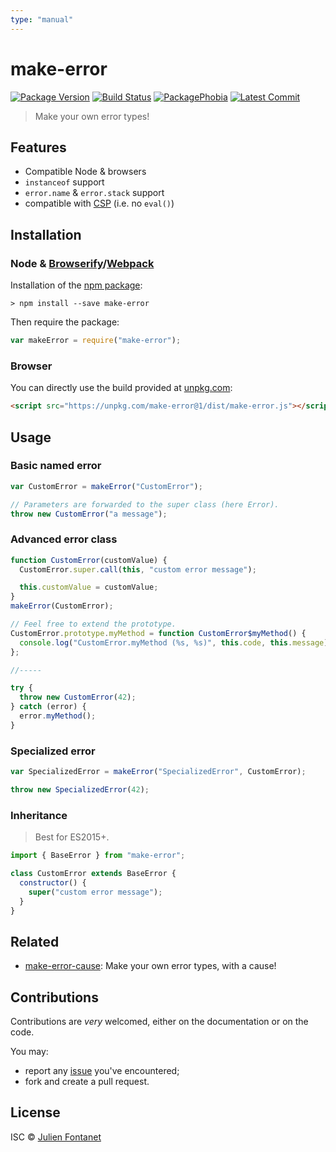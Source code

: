 ```yaml
---
type: "manual"
---
```


# make-error

[![Package Version](https://badgen.net/npm/v/make-error)](https://npmjs.org/package/make-error) [![Build Status](https://travis-ci.org/JsCommunity/make-error.png?branch=master)](https://travis-ci.org/JsCommunity/make-error) [![PackagePhobia](https://badgen.net/packagephobia/install/make-error)](https://packagephobia.now.sh/result?p=make-error) [![Latest Commit](https://badgen.net/github/last-commit/JsCommunity/make-error)](https://github.com/JsCommunity/make-error/commits/master)

> Make your own error types!

## Features

- Compatible Node & browsers
- `instanceof` support
- `error.name` & `error.stack` support
- compatible with [CSP](https://en.wikipedia.org/wiki/Content_Security_Policy) (i.e. no `eval()`)

## Installation

### Node & [Browserify](http://browserify.org/)/[Webpack](https://webpack.js.org/)

Installation of the [npm package](https://npmjs.org/package/make-error):

```
> npm install --save make-error
```

Then require the package:

```javascript
var makeError = require("make-error");
```

### Browser

You can directly use the build provided at [unpkg.com](https://unpkg.com):

```html
<script src="https://unpkg.com/make-error@1/dist/make-error.js"></script>
```

## Usage

### Basic named error

```javascript
var CustomError = makeError("CustomError");

// Parameters are forwarded to the super class (here Error).
throw new CustomError("a message");
```

### Advanced error class

```javascript
function CustomError(customValue) {
  CustomError.super.call(this, "custom error message");

  this.customValue = customValue;
}
makeError(CustomError);

// Feel free to extend the prototype.
CustomError.prototype.myMethod = function CustomError$myMethod() {
  console.log("CustomError.myMethod (%s, %s)", this.code, this.message);
};

//-----

try {
  throw new CustomError(42);
} catch (error) {
  error.myMethod();
}
```

### Specialized error

```javascript
var SpecializedError = makeError("SpecializedError", CustomError);

throw new SpecializedError(42);
```

### Inheritance

> Best for ES2015+.

```javascript
import { BaseError } from "make-error";

class CustomError extends BaseError {
  constructor() {
    super("custom error message");
  }
}
```

## Related

- [make-error-cause](https://www.npmjs.com/package/make-error-cause): Make your own error types, with a cause!

## Contributions

Contributions are _very_ welcomed, either on the documentation or on
the code.

You may:

- report any [issue](https://github.com/JsCommunity/make-error/issues)
  you've encountered;
- fork and create a pull request.

## License

ISC © [Julien Fontanet](http://julien.isonoe.net)
